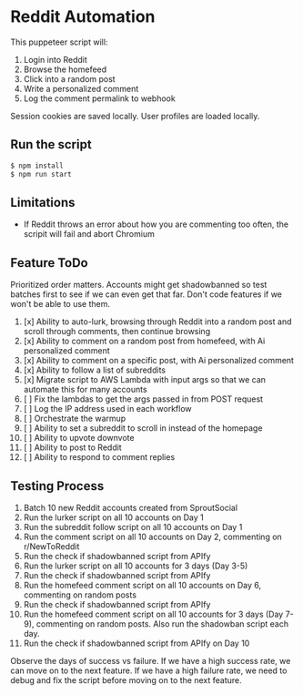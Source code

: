 # Reddit Automation

This puppeteer script will:
1. Login into Reddit
2. Browse the homefeed
3. Click into a random post
4. Write a personalized comment
5. Log the comment permalink to webhook

Session cookies are saved locally. User profiles are loaded locally.

## Run the script

```bash
$ npm install
$ npm run start
```

## Limitations

- If Reddit throws an error about how you are commenting too often, the scripit will fail and abort Chromium

## Feature ToDo

Prioritized order matters. Accounts might get shadowbanned so test batches first to see if we can even get that far. Don't code features if we won't be able to use them.

1. [x] Ability to auto-lurk, browsing through Reddit into a random post and scroll through comments, then continue browsing
2. [x] Ability to comment on a random post from homefeed, with Ai personalized comment
3. [x] Ability to comment on a specific post, with Ai personalized comment
4. [x] Ability to follow a list of subreddits
5. [x] Migrate script to AWS Lambda with input args so that we can automate this for many accounts
6. [ ] Fix the lambdas to get the args passed in from POST request
7. [ ] Log the IP address used in each workflow
8. [ ] Orchestrate the warmup
9. [ ] Ability to set a subreddit to scroll in instead of the homepage
10. [ ] Ability to upvote downvote
11. [ ] Ability to post to Reddit
12. [ ] Ability to respond to comment replies

## Testing Process

1. Batch 10 new Reddit accounts created from SproutSocial
2. Run the lurker script on all 10 accounts on Day 1
3. Run the subreddit follow script on all 10 accounts on Day 1
3. Run the comment script on all 10 accounts on Day 2, commenting on r/NewToReddit
4. Run the check if shadowbanned script from APIfy
5. Run the lurker script on all 10 accounts for 3 days (Day 3-5)
6. Run the check if shadowbanned script from APIfy
7. Run the homefeed comment script on all 10 accounts on Day 6, commenting on random posts
8. Run the check if shadowbanned script from APIfy
9. Run the homefeed comment script on all 10 accounts for 3 days (Day 7-9), commenting on random posts. Also run the shadowban script each day.
10. Run the check if shadowbanned script from APIfy on Day 10

Observe the days of success vs failure. If we have a high success rate, we can move on to the next feature. If we have a high failure rate, we need to debug and fix the script before moving on to the next feature.